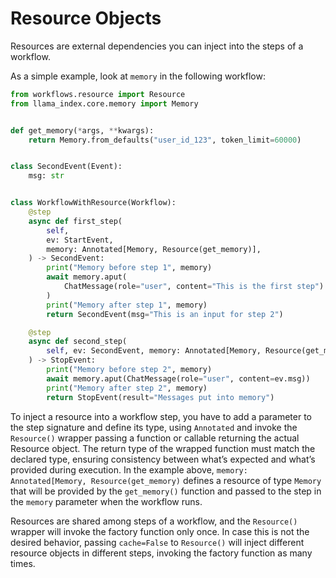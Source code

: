 # Resource Objects

Resources are external dependencies you can inject into the steps of a workflow.

As a simple example, look at `memory` in the following workflow:

```python
from workflows.resource import Resource
from llama_index.core.memory import Memory


def get_memory(*args, **kwargs):
    return Memory.from_defaults("user_id_123", token_limit=60000)


class SecondEvent(Event):
    msg: str


class WorkflowWithResource(Workflow):
    @step
    async def first_step(
        self,
        ev: StartEvent,
        memory: Annotated[Memory, Resource(get_memory)],
    ) -> SecondEvent:
        print("Memory before step 1", memory)
        await memory.aput(
            ChatMessage(role="user", content="This is the first step")
        )
        print("Memory after step 1", memory)
        return SecondEvent(msg="This is an input for step 2")

    @step
    async def second_step(
        self, ev: SecondEvent, memory: Annotated[Memory, Resource(get_memory)]
    ) -> StopEvent:
        print("Memory before step 2", memory)
        await memory.aput(ChatMessage(role="user", content=ev.msg))
        print("Memory after step 2", memory)
        return StopEvent(result="Messages put into memory")
```

To inject a resource into a workflow step, you have to add a parameter to the step signature and define its type,
using `Annotated` and invoke the `Resource()` wrapper passing a function or callable returning the actual Resource
object. The return type of the wrapped function must match the declared type, ensuring consistency between what’s
expected and what’s provided during execution. In the example above, `memory: Annotated[Memory, Resource(get_memory)`
defines a resource of type `Memory` that will be provided by the `get_memory()` function and passed to the step in the
`memory` parameter when the workflow runs.

Resources are shared among steps of a workflow, and the `Resource()` wrapper will invoke the factory function only once.
In case this is not the desired behavior, passing `cache=False` to `Resource()` will inject different resource objects
in different steps, invoking the factory function as many times.
